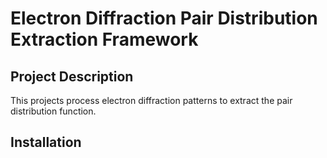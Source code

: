 # Electron Diffraction Pair Distribution Extraction Framework

## Project Description 
This projects process electron diffraction patterns to extract the pair distribution function.

## Installation

<!-- add installation instructions -->
